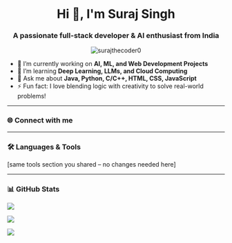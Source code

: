 <h1 align="center">Hi 👋, I'm Suraj Singh</h1>
<h3 align="center">A passionate full-stack developer & AI enthusiast from India</h3>

<p align="center">
  <img src="https://komarev.com/ghpvc/?username=surajthecoder0&label=Profile%20views&color=0e75b6&style=flat" alt="surajthecoder0" />
</p>

- 🔭 I’m currently working on **AI, ML, and Web Development Projects**
- 🌱 I’m learning **Deep Learning, LLMs, and Cloud Computing**
- 💬 Ask me about **Java, Python, C/C++, HTML, CSS, JavaScript**
- ⚡ Fun fact: I love blending logic with creativity to solve real-world problems!

---

### 🌐 Connect with me  
<!-- You can add social links below if you want -->
<p align="left">
  <!-- Example: 
  <a href="https://linkedin.com/in/yourprofile" target="blank"><img align="center" src="https://cdn-icons-png.flaticon.com/512/174/174857.png" alt="linkedin" height="30" width="30" /></a> 
  -->
</p>

---

### 🛠️ Languages & Tools
<p align="left">
  <!-- Include icons here like you did -->
  [same tools section you shared – no changes needed here]
</p>

---

### 📊 GitHub Stats

<p align="left">
  <img src="https://github-readme-stats.vercel.app/api/top-langs/?username=surajthecoder0&layout=compact&theme=tokyonight" />
</p>

<p align="left">
  <img src="https://github-readme-stats.vercel.app/api?username=surajthecoder0&show_icons=true&theme=tokyonight" />
</p>

<p align="left">
  <img src="https://github-readme-streak-stats.herokuapp.com/?user=surajthecoder0&theme=tokyonight" />
</p>

